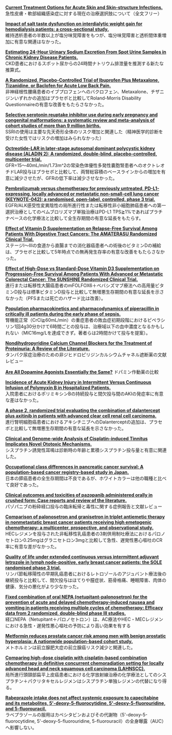 [**Current Treatment Options for Acute Skin and Skin-structure Infections.**](https://www.ncbi.nlm.nih.gov/pubmed/30957166)  
急性皮膚・軟部組織感染症に対する現在の治療選択肢について（全文フリー）

[**Impact of salt taste dysfunction on interdialytic weight gain for hemodialysis patients; a cross-sectional study.**](https://www.ncbi.nlm.nih.gov/pubmed/30953463)  
維持透析患者の半数以上が塩分味覚障害をもつが、塩分味覚障害と透析間体重増加に有意な関連はなかった。

[**Estimating 24-Hour Urinary Sodium Excretion From Spot Urine Samples in Chronic Kidney Disease Patients.**](https://www.ncbi.nlm.nih.gov/pubmed/30956089)  
CKD患者におけるスポット尿からの24時間ナトリウム排泄量を推測する新たな推算式。

[**A Randomized, Placebo-Controlled Trial of Ibuprofen Plus Metaxalone, Tizanidine, or Baclofen for Acute Low Back Pain.**](https://www.ncbi.nlm.nih.gov/pubmed/30955985)  
非神経根性腰痛患者のイブプロフェンへのバクロフェン、Metaxalone、チザニジンいずれかの追加はプラセボと比較してRoland-Morris Disability Questionnaireの有意な改善をもたらさなかった。

[**Selective serotonin reuptake inhibitor use during early pregnancy and congenital malformations: a systematic review and meta-analysis of cohort studies of more than 9 million births.**](https://www.ncbi.nlm.nih.gov/pubmed/30415641)  
SSRIの使用は主要な先天奇形全体のリスク増加と関連した（精神医学的診断を受けた女性ではリスクの増加はみられなかった）

[**Octreotide-LAR in later-stage autosomal dominant polycystic kidney disease (ALADIN 2): A randomized, double-blind, placebo-controlled, multicenter trial.**](https://www.ncbi.nlm.nih.gov/pubmed/30951521)  
GFR=15〜40mL/min/1.73m^2の常染色体優性多発性嚢胞腎患者へのオクトレオチドLAR投与はプラセボと比較して、両腎総容積のベースラインからの増加を有意に減少させたが、GFRの低下率は減少させなかった。

[**Pembrolizumab versus chemotherapy for previously untreated, PD-L1-expressing, locally advanced or metastatic non-small-cell lung cancer (KEYNOTE-042): a randomised, open-label, controlled, phase 3 trial.**](https://www.ncbi.nlm.nih.gov/pubmed/30955977)  
EGFR/ALK感受性変異陰性の局所進行性または転移性非小細胞肺癌患者への第一選択治療としてのペムブロリズマブ単独治療はPD-L1 TPS≧1%であればプラチナベースの化学療法と比較して全生存期間の有意な延長をもたらす。

[**Effect of Vitamin D Supplementation on Relapse-Free Survival Among Patients With Digestive Tract Cancers: The AMATERASU Randomized Clinical Trial.**](https://www.ncbi.nlm.nih.gov/pubmed/30964526)  
ステージⅠ〜Ⅲの食道から直腸までの消化器癌患者への術後のビタミンDの補給は、プラセボと比較して5年時点での無再発生存率の有意な改善をもたらさなかった。

[**Effect of High-Dose vs Standard-Dose Vitamin D3 Supplementation on Progression-Free Survival Among Patients With Advanced or Metastatic Colorectal Cancer: The SUNSHINE Randomized Clinical Trial.**](https://www.ncbi.nlm.nih.gov/pubmed/30964527)  
進行または転移性大腸癌患者のmFOLFOX6＋ベバシズマブ療法への高用量ビタミンD投与は標準ビタミンD投与と比較して無増悪生存期間の有意な延長を示さなかった（PFSまたは死亡のハザード比は改善）。

[**Population pharmacokinetics and pharmacodynamics of piperacillin in critically ill patients during the early phase of sepsis.**](https://www.ncbi.nlm.nih.gov/pubmed/30963365)  
腎機能正常（CrCl≧60mL/min）の重症患者の敗血症初期段階におけるピペラシリン1回4g30分かけて6時間ごとの投与は、治療域以下の血中濃度となるかもしれない（MIC16mg/Lを達成できず。著者らは2時間かけて投与を提案）。

[**Nondihydropyridine Calcium Channel Blockers for the Treatment of Proteinuria: A Review of the Literature.**](https://www.ncbi.nlm.nih.gov/pubmed/30966785)  
タンパク尿症治療のための非ジヒドロピリジンカルシウムチャネル遮断薬の文献レビュー

[**Are All Dopamine Agonists Essentially the Same?**](https://www.ncbi.nlm.nih.gov/pubmed/30968290)
ドパミン作動薬の比較

[**Incidence of Acute Kidney Injury in Intermittent Versus Continuous Infusion of Polymyxin B in Hospitalized Patients.**](https://www.ncbi.nlm.nih.gov/pubmed/30971094)  
入院患者におけるポリミキシンBの持続投与と間欠投与間のAKIの発症率に有意な差はなかった。

[**A phase 2, randomized trial evaluating the combination of dalantercept plus axitinib in patients with advanced clear cell renal cell carcinoma.**](https://www.ncbi.nlm.nih.gov/pubmed/30951193)  
進行腎明細胞癌患者におけるアキシチニブへのDalanterceptの追加は、プラセボと比較して無増悪生存期間の有意な延長を示さなかった。

[**Clinical and Genome-wide Analysis of Cisplatin-induced Tinnitus Implicates Novel Ototoxic Mechanisms.**](https://www.ncbi.nlm.nih.gov/pubmed/30952644)  
シスプラチン誘発性耳鳴は診断時の年齢と累積シスプラチン投与量と有意に関連した。

[**Occupational class differences in pancreatic cancer survival: A population-based cancer registry-based study in Japan.**](https://www.ncbi.nlm.nih.gov/pubmed/30953422)  
日本の膵癌患者の全生存期間は不良であるが、ホワイトカラーは他の職種と比べて良好であった。

[**Clinical outcomes and toxicities of pazopanib administered orally in crushed form: Case reports and review of the literature.**](https://www.ncbi.nlm.nih.gov/pubmed/30961437)  
パゾパニブの粉砕経口投与の臨床転帰と毒性に関する症例報告と文献レビュー

[**Comparison of palonosetron and granisetron in triplet antiemetic therapy in nonmetastatic breast cancer patients receiving high emetogenic chemotherapy: a multicenter, prospective, and observational study.**](https://www.ncbi.nlm.nih.gov/pubmed/30963213)  
HECレジメンを投与された非転移性乳癌患者の3剤併用制吐療法におけるパロノセトロン0.25mgはグラニセトロン3mgと比較して急性、遅発性悪心嘔吐のCR率に有意な差がなかった。

[**Quality of life under extended continuous versus intermittent adjuvant letrozole in lymph node-positive, early breast cancer patients: the SOLE randomised phase 3 trial.**](https://www.ncbi.nlm.nih.gov/pubmed/30967649)  
リンパ節転移陽性の早期乳癌患者におけるレトロゾールのアジュバント療法後の継続投与と比較して、間欠投与はほてりや膣症状、筋骨格痛、睡眠障害、肉体の健康、気分の悪化がより少なかった。

[**Fixed combination of oral NEPA (netupitant-palonosetron) for the prevention of acute and delayed chemotherapy-induced nausea and vomiting in patients receiving multiple cycles of chemotherapy: Efficacy data from 2 randomized, double-blind phase III studies.**](https://www.ncbi.nlm.nih.gov/pubmed/30968588)  
経口NEPA（Netupitant＋パロノセトロン）は、AC療法やHEC・MECレジメンにおける急性・遅発性悪心嘔吐の予防により高い効果を有する

[**Metformin reduces prostate cancer risk among men with benign prostatic hyperplasia: A nationwide population-based cohort study.**](https://www.ncbi.nlm.nih.gov/pubmed/30968600)  
メトホルミンは前立腺肥大症の前立腺癌リスク減少と関連した。

[**Comparing high-dose cisplatin with cisplatin-based combination chemotherapy in definitive concurrent chemoradiation setting for locally advanced head and neck squamous cell carcinoma (LAHNSCC).**](https://www.ncbi.nlm.nih.gov/pubmed/30968604)  
局所進行頭頸部扁平上皮癌患者における化学放射線治療の化学療法としてのシスプラチン＋パクリタキセルレジメンはシスプラチン単独レジメンの代替になり得る。

[**Rabeprazole intake does not affect systemic exposure to capecitabine and its metabolites, 5'-deoxy-5-fluorocytidine, 5'-deoxy-5-fluorouridine, and 5-fluorouracil.**](https://www.ncbi.nlm.nih.gov/pubmed/30972456)  
ラベプラゾールの服用はカペシタビンおよびその代謝物（5'-deoxy-5-fluorocytidine, 5'-deoxy-5-fluorouridine,  5-fluorouracil）の全身曝露（AUC）へ影響しない。